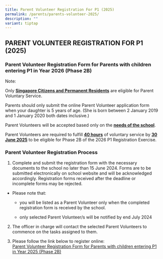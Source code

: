 ```yaml
---
title: Parent Volunteer Registration For P1 (2025)
permalink: /parents/parents-volunteer-2025/
description: ""
variant: tiptap
---
```

<h2>PARENT VOLUNTEER REGISTRATION FOR P1 (2025)</h2><h3>Parent Volunteer Registration Form for Parents with children entering P1 in Year 2026 (Phase 2B)</h3><p>Note:</p><p>Only <strong><u>Singapore Citizens and Permanent Residents</u></strong> are eligible for Parent Voluntary Service.</p><p>Parents should only submit the online Parent Volunteer application form when your daughter is 5 years of age. (She is born between 2 January 2019 and 1 January 2020 both dates inclusive.)</p><p>Parent Volunteers will be accepted based only on the <strong><u>needs of the school</u></strong>.</p><p>Parent Volunteers are required to fulfill <strong><u>40 hours</u></strong> of voluntary service by <strong><u>30 June 2025</u></strong> to be eligible for Phase 2B of the 2026 P1 Registration Exercise.</p><h3>Parent Volunteer Registration Process</h3><ol data-tight="true" class="tight"><li><p>Complete and submit the registration form with the necessary documents to the school&nbsp;no later than 15 June 2024.&nbsp;Forms are to be submitted electronically on school website and will be acknowledged accordingly. Registration forms received after the deadline or incomplete forms may be rejected.</p></li></ol><ul data-tight="true" class="tight"><li><p>Please note that:</p><ul data-tight="true" class="tight"><li><p>you will be listed as a Parent Volunteer only when the completed registration form is received by the school.</p></li><li><p>only selected Parent Volunteer/s will be notified by end July 2024</p></li></ul></li></ul><ol start="2" data-tight="true" class="tight"><li><p>The officer in charge will contact the selected Parent Volunteers to commence on the tasks assigned to them. <br></p></li><li><p>Please follow the link below to register online:<br><a href="https://form.gov.sg/5e69b6721db1b700110aa173" rel="noopener noreferrer nofollow" target="_blank">Parent Volunteer Registration Form for Parents with children entering P1 in&nbsp;Year 2025 (Phase 2B)</a></p></li></ol><p></p>